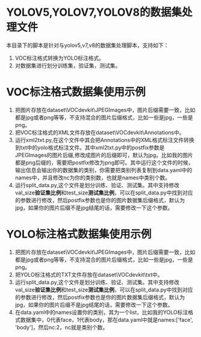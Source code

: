 # YOLOV5,YOLOV7,YOLOV8的数据集处理文件
本目录下的脚本是针对与yolov5,v7,v8的数据集处理脚本，支持如下：
1. VOC标注格式转换为YOLO标注格式。
2. 对数据集进行划分训练集，验证集，测试集。

# VOC标注格式数据集使用示例
1. 把图片存放在dataset\VOCdevkit\JPEGImages中，图片后缀需要一致，比如都是jpg或者png等等，不支持混合的图片后缀格式，比如一些是jpg，一些是png。
2. 把VOC标注格式的XML文件存放在dataset\VOCdevkit\Annotations中。
3. 运行xml2txt.py,在这个文件中其会把Annotations中的XML格式标注文件转换到txt中的yolo格式标注文件。其中xml2txt.py中的postfix参数是JPEGImages的图片后缀,修改成图片的后缀即可，默认为jpg。比如我的图片都是png后缀的，需要把postfix修改为png即可。其中运行这个文件的时候，输出信息会输出你的数据集的类别，你需要把类别列表复制到data.yaml中的names中，并且修改nc为你的类别数，也就是names中类别个数。
4. 运行split_data.py,这个文件是划分训练、验证、测试集。其中支持修改val_size**验证集比例**和test_size**测试集比例**，可以在split_data.py中找到对应的参数进行修改，然后postfix参数也是你的图片数据集后缀格式，默认为jpg，如果你的图片后缀不是jpg结尾的话，需要修改一下这个参数。

# YOLO标注格式数据集使用示例
1. 把图片存放在dataset\VOCdevkit\JPEGImages中，图片后缀需要一致，比如都是jpg或者png等等，不支持混合的图片后缀格式，比如一些是jpg，一些是png。
2. 把YOLO标注格式的TXT文件存放在dataset\VOCdevkit\txt中。
3. 运行split_data.py,这个文件是划分训练、验证、测试集。其中支持修改val_size**验证集比例**和test_size**测试集比例**，可以在split_data.py中找到对应的参数进行修改，然后postfix参数也是你的图片数据集后缀格式，默认为jpg，如果你的图片后缀不是jpg结尾的话，需要修改一下这个参数。
4. 在data.yaml中的names设置你的类别，其为一个list，比如我的YOLO标注格式数据集中，0代表face，1代表body，那在data.yaml中就是names:['face', 'body']，然后nc:2，nc就是类别个数。
